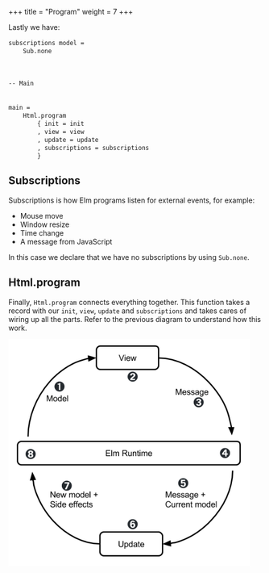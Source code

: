 +++
title       = "Program"
weight      = 7
+++

Lastly we have:

```
subscriptions model =
    Sub.none



-- Main


main =
    Html.program
        { init = init
        , view = view
        , update = update
        , subscriptions = subscriptions
        }
```

## Subscriptions

Subscriptions is how Elm programs listen for external events, for example:

- Mouse move
- Window resize
- Time change
- A message from JavaScript

In this case we declare that we have no subscriptions by using `Sub.none`.

## Html.program

Finally, `Html.program` connects everything together. This function takes a record with our `init`, `view`, `update` and `subscriptions` and takes cares of wiring up all the parts. Refer to the previous diagram to understand how this work.

<img src="./diagram.png" width="480px" />